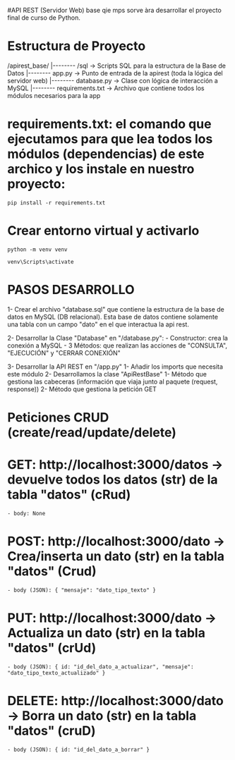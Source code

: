 #API REST (Servidor Web) base qie mps sorve àra desarrollar el proyecto final de curso de Python. 

# Estructura de Proyecto
/apirest_base/
    |-------- /sql              -> Scripts SQL para la estructura de la Base de Datos
    |-------- app.py            -> Punto de entrada de la apirest (toda la lógica del servidor web)
    |-------- database.py       -> Clase con lógica de interacción a MySQL
    |-------- requirements.txt  -> Archivo que contiene todos los módulos necesarios para la app
    

# requirements.txt: el comando que ejecutamos para que lea todos los módulos (dependencias) de este archico y los instale en nuestro proyecto:
```
pip install -r requirements.txt
```

# Crear entorno virtual y activarlo
```
python -m venv venv
```
```
venv\Scripts\activate
```


# PASOS DESARROLLO
1- Crear el archivo "database.sql" que contiene la estructura de la base de datos en MySQL (DB relacional). Esta  base de datos contiene solamente una tabla con un campo "dato" en el que interactua la api rest.

2- Desarrollar la Clase "Database" en "/database.py":
    - Constructor: crea la conexión a MySQL
    - 3 Métodos: que realizan las acciones de "CONSULTA", "EJECUCIÓN" y "CERRAR CONEXIÓN"

3- Desarrollar la API REST en "/app.py"
    1- Añadir los imports que necesita este módulo
    2- Desarrollamos la clase "ApiRestBase"
        1- Método que gestiona las cabeceras (información que viaja junto al paquete (request, response))
        2- Método que gestiona la petición GET


# Peticiones CRUD (create/read/update/delete)
# GET: http://localhost:3000/datos -> devuelve todos los datos (str) de la tabla "datos" (cRud)
    - body: None
# POST: http://localhost:3000/dato -> Crea/inserta un dato (str)  en la tabla "datos" (Crud)
    - body (JSON): { "mensaje": "dato_tipo_texto" } 
# PUT: http://localhost:3000/dato -> Actualiza un dato (str)  en la tabla "datos" (crUd)
    - body (JSON): { id: "id_del_dato_a_actualizar", "mensaje": "dato_tipo_texto_actualizado" } 
# DELETE: http://localhost:3000/dato -> Borra un dato (str)  en la tabla "datos" (cruD)
    - body (JSON): { id: "id_del_dato_a_borrar" } 


